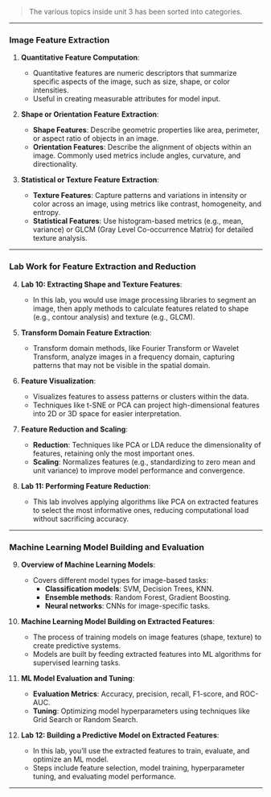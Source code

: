 > The various topics inside unit 3 has been sorted into categories.
---

### **Image Feature Extraction**

1. **Quantitative Feature Computation**:
   - Quantitative features are numeric descriptors that summarize specific aspects of the image, such as size, shape, or color intensities.
   - Useful in creating measurable attributes for model input.

2. **Shape or Orientation Feature Extraction**:
   - **Shape Features**: Describe geometric properties like area, perimeter, or aspect ratio of objects in an image.
   - **Orientation Features**: Describe the alignment of objects within an image. Commonly used metrics include angles, curvature, and directionality.

3. **Statistical or Texture Feature Extraction**:
   - **Texture Features**: Capture patterns and variations in intensity or color across an image, using metrics like contrast, homogeneity, and entropy.
   - **Statistical Features**: Use histogram-based metrics (e.g., mean, variance) or GLCM (Gray Level Co-occurrence Matrix) for detailed texture analysis.

---

### **Lab Work for Feature Extraction and Reduction**

4. **Lab 10: Extracting Shape and Texture Features**:
   - In this lab, you would use image processing libraries to segment an image, then apply methods to calculate features related to shape (e.g., contour analysis) and texture (e.g., GLCM).

5. **Transform Domain Feature Extraction**:
   - Transform domain methods, like Fourier Transform or Wavelet Transform, analyze images in a frequency domain, capturing patterns that may not be visible in the spatial domain.

6. **Feature Visualization**:
   - Visualizes features to assess patterns or clusters within the data.
   - Techniques like t-SNE or PCA can project high-dimensional features into 2D or 3D space for easier interpretation.

7. **Feature Reduction and Scaling**:
   - **Reduction**: Techniques like PCA or LDA reduce the dimensionality of features, retaining only the most important ones.
   - **Scaling**: Normalizes features (e.g., standardizing to zero mean and unit variance) to improve model performance and convergence.

8. **Lab 11: Performing Feature Reduction**:
   - This lab involves applying algorithms like PCA on extracted features to select the most informative ones, reducing computational load without sacrificing accuracy.

---

### **Machine Learning Model Building and Evaluation**

9. **Overview of Machine Learning Models**:
   - Covers different model types for image-based tasks:
     - **Classification models**: SVM, Decision Trees, KNN.
     - **Ensemble methods**: Random Forest, Gradient Boosting.
     - **Neural networks**: CNNs for image-specific tasks.

10. **Machine Learning Model Building on Extracted Features**:
    - The process of training models on image features (shape, texture) to create predictive systems.
    - Models are built by feeding extracted features into ML algorithms for supervised learning tasks.

11. **ML Model Evaluation and Tuning**:
    - **Evaluation Metrics**: Accuracy, precision, recall, F1-score, and ROC-AUC.
    - **Tuning**: Optimizing model hyperparameters using techniques like Grid Search or Random Search.

12. **Lab 12: Building a Predictive Model on Extracted Features**:
    - In this lab, you’ll use the extracted features to train, evaluate, and optimize an ML model.
    - Steps include feature selection, model training, hyperparameter tuning, and evaluating model performance.

---
